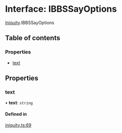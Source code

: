 # Interface: IBBSSayOptions

[Iniquity](../modules/Iniquity.md).IBBSSayOptions

## Table of contents

### Properties

- [text](Iniquity.IBBSSayOptions.md#text)

## Properties

### text

• **text**: `string`

#### Defined in

[iniquity.ts:69](https://github.com/iniquitybbs/iniquity/blob/3ba3fee/packages/core/src/iniquity.ts#L69)
